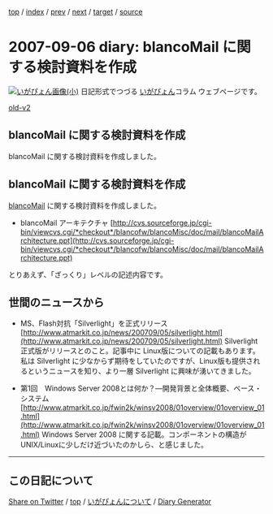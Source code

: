 [top](https://igapyon.github.io/diary/) 
 / [index](https://igapyon.github.io/diary/2007/index.html) 
 / [prev](https://igapyon.github.io/diary/2007/ig070905.html) 
 / [next](https://igapyon.github.io/diary/2007/ig070908.html) 
 / [target](https://igapyon.github.io/diary/2007/ig070906.html) 
 / [source](https://github.com/igapyon/diary/blob/gh-pages/2007/ig070906.html.src.md) 

2007-09-06 diary: blancoMail に関する検討資料を作成
=====================================================================================================
[![いがぴょん画像(小)](https://igapyon.github.io/diary/images/iga200306s.jpg "いがぴょん")](https://igapyon.github.io/diary/memo/memoigapyon.html) 日記形式でつづる [いがぴょん](https://igapyon.github.io/diary/memo/memoigapyon.html)コラム ウェブページです。

[old-v2](ig070906-orig.html)

## blancoMail に関する検討資料を作成

blancoMail に関する検討資料を作成しました。


## blancoMail に関する検討資料を作成

[blancoMail](http://www.igapyon.jp/blanco/blancomail.html) に関する検討資料を作成しました。

* blancoMail アーキテクチャ
  [http://cvs.sourceforge.jp/cgi-bin/viewcvs.cgi/*checkout*/blancofw/blancoMisc/doc/mail/blancoMailArchitecture.ppt](http://cvs.sourceforge.jp/cgi-bin/viewcvs.cgi/*checkout*/blancofw/blancoMisc/doc/mail/blancoMailArchitecture.ppt)

とりあえず、「ざっくり」レベルの記述内容です。

## 世間のニュースから

* MS、Flash対抗「Silverlight」を正式リリース
  [http://www.atmarkit.co.jp/news/200709/05/silverlight.html](http://www.atmarkit.co.jp/news/200709/05/silverlight.html)
  Silverlight 正式版がリリースとのこと。記事中に Linux版についての記載もあります。私は Silverlight に少なからず期待をしていたのですが、Linux版も提供されるというニュースを知り、より一層
  Silverlight に興味が湧いてきました。
  
* 第1回　Windows Server 2008とは何か？―開発背景と全体概要、ベース・システム 
  [http://www.atmarkit.co.jp/fwin2k/winsv2008/01overview/01overview_01.html](http://www.atmarkit.co.jp/fwin2k/winsv2008/01overview/01overview_01.html)
  Windows Server 2008 に関する記載。コンポーネントの構造が UNIX/Linuxに少しだけ近づいたのかしら、と感じました。

----------------------------------------------------------------------------------------------------

## この日記について

[Share on Twitter](https://twitter.com/intent/tweet?hashtags=igapyon%2Cdiary%2C%E3%81%84%E3%81%8C%E3%81%B4%E3%82%87%E3%82%93&text=blancoMail+%E3%81%AB%E9%96%A2%E3%81%99%E3%82%8B%E6%A4%9C%E8%A8%8E%E8%B3%87%E6%96%99%E3%82%92%E4%BD%9C%E6%88%90&url=https%3A%2F%2Figapyon.github.io%2Fdiary%2F2007%2Fig070906.html) / [top](https://igapyon.github.io/diary/) / [いがぴょんについて](https://igapyon.github.io/diary/memo/memoigapyon.html) / [Diary Generator](https://github.com/igapyon/igapyonv3)
